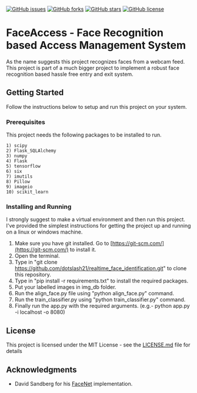
[![GitHub issues](https://img.shields.io/github/issues/dotslash21/FaceAccess)](https://github.com/dotslash21/FaceAccess/issues)
[![GitHub forks](https://img.shields.io/github/forks/dotslash21/FaceAccess)](https://github.com/dotslash21/FaceAccess/network)
[![GitHub stars](https://img.shields.io/github/stars/dotslash21/FaceAccess)](https://github.com/dotslash21/FaceAccess/stargazers)
[![GitHub license](https://img.shields.io/github/license/dotslash21/FaceAccess)](https://github.com/dotslash21/FaceAccess/blob/master/LICENSE)

# FaceAccess - Face Recognition based Access Management System

As the name suggests this project recognizes faces from a webcam feed. This project is part of a much bigger project to implement a robust face recognition based hassle free entry and exit system.

## Getting Started

Follow the instructions below to setup and run this project on your system.

### Prerequisites

This project needs the following packages to be installed to run.

```
1) scipy
2) Flask_SQLAlchemy
3) numpy
4) Flask
5) tensorflow
6) six
7) imutils
8) Pillow
9) imageio
10) scikit_learn
```

### Installing and Running

I strongly suggest to make a virtual environment and then run this project. I've provided the simplest instructions for getting the project up and running on a linux or windows machine.

1. Make sure you have git installed. Go to [https://git-scm.com/](https://git-scm.com/) to install it.
2. Open the terminal.
3. Type in "git clone https://github.com/dotslash21/realtime_face_identification.git" to clone this repository.
4. Type in "pip install -r requirements.txt" to install the required packages.
5. Put your labelled images in img_db folder.
6. Run the align_face.py file using "python align_face.py" command.
7. Run the train_classifier.py using "python train_classifier.py" command.
8. Finally run the app.py with the required arguments. (e.g.- python app.py -i localhost -o 8080)

## License

This project is licensed under the MIT License - see the [LICENSE.md](LICENSE) file for details

## Acknowledgments

- David Sandberg for his [FaceNet](https://github.com/davidsandberg/facenet) implementation.
